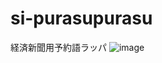 # si-purasupurasu
経済新聞用予約語ラッパ
![image](https://user-images.githubusercontent.com/6541264/127897351-dab96d19-e5cf-4c7e-9da9-f8b3bde7f327.png)
